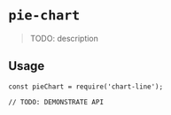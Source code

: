 # `pie-chart`

> TODO: description

## Usage

```
const pieChart = require('chart-line');

// TODO: DEMONSTRATE API
```
